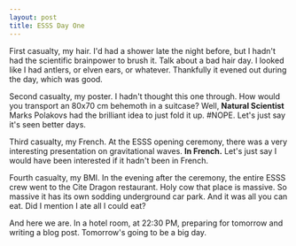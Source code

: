 ```yaml
---
layout: post
title: ESSS Day One
---
```

First casualty, my hair. I'd had a shower late the night before, but I hadn't had the scientific brainpower to brush it. Talk about a bad hair day. I looked like I had antlers, or elven ears, or whatever. Thankfully it evened out during the day, which was good.

Second casualty, my poster. I hadn't thought this one through. How would you transport an 80x70 cm behemoth in a suitcase? Well, **Natural Scientist** Marks Polakovs had the brilliant idea to just fold it up. #NOPE. Let's just say it's seen better days.

Third casualty, my French. At the ESSS opening ceremony, there was a very interesting presentation on gravitational waves. **In French.** Let's just say I would have been interested if it hadn't been in French.

Fourth casualty, my BMI. In the evening after the ceremony, the entire ESSS crew went to the Cite Dragon restaurant. Holy cow that place is massive. So massive it has its own sodding underground car park. And it was all you can eat. Did I mention I ate all I could eat?

And here we are. In a hotel room, at 22:30 PM, preparing for tomorrow and writing a blog post. Tomorrow's going to be a big day.
